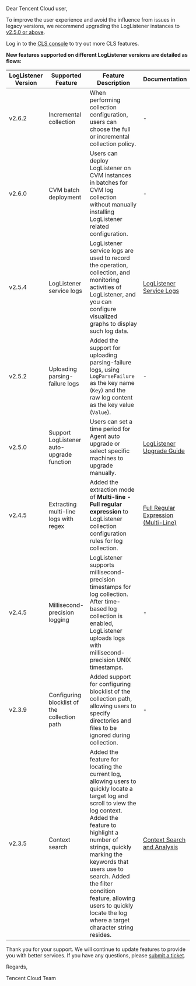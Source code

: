 Dear Tencent Cloud user,

To improve the user experience and avoid the influence from issues in legacy versions, we recommend upgrading the LogListener instances to [v2.5.0 or above](https://intl.cloud.tencent.com/document/product/614/17414).

Log in to the [CLS console](https://console.cloud.tencent.com/cls/hosts) to try out more CLS features.


**New features supported on different LogListener versions are detailed as flows:**

| LogListener Version | Supported Feature | Feature Description | Documentation |
| --------------- | ----------------------- | ------------------------------- | -------------------------------------- |
| v2.6.2         | Incremental collection | When performing collection configuration, users can choose the full or incremental collection policy. | -     |
| v2.6.0         | CVM batch deployment | Users can deploy LogListener on CVM instances in batches for CVM log collection without manually installing LogListener related configuration. | -     |
| v2.5.4 | LogListener service logs | LogListener service logs are used to record the operation, collection, and monitoring activities of LogListener, and you can configure visualized graphs to display such log data. | [LogListener Service Logs](https://intl.cloud.tencent.com/document/product/614/40232) |
| v2.5.2 | Uploading parsing-failure logs | Added the support for uploading parsing-failure logs, using `LogParseFailure` as the key name (`Key`) and the raw log content as the key value (`Value`). |  -                                                            |
| v2.5.0 | Support LogListener auto-upgrade function |  Users can set a time period for Agent auto upgrade or select specific machines to upgrade manually. | [LogListener Upgrade Guide](https://intl.cloud.tencent.com/document/product/614/40233) |
| v2.4.5 | Extracting multi-line logs with regex | Added the extraction mode of **Multi-line - Full regular expression** to LogListener collection configuration rules for log collection. | [Full Regular Expression (Multi-Line)](https://intl.cloud.tencent.com/document/product/614/39590) |
| v2.4.5 | Millisecond-precision logging | LogListener supports millisecond-precision timestamps for log collection. After time-based log collection is enabled, LogListener uploads logs with millisecond-precision UNIX timestamps. |-                                                            |
| v2.3.9 | Configuring blocklist of the collection path | Added support for configuring blocklist of the collection path, allowing users to specify directories and files to be ignored during collection. | -                                                            |
| v2.3.5 | Context search | Added the feature for locating the current log, allowing users to quickly locate a target log and scroll to view the log context. Added the feature to highlight a number of strings, quickly marking the keywords that users use to search. Added the filter condition feature, allowing users to quickly locate the log where a target character string resides. | [Context Search and Analysis](https://intl.cloud.tencent.com/document/product/614/39795) |

Thank you for your support. We will continue to update features to provide you with better services.
If you have any questions, please [submit a ticket](https://console.cloud.tencent.com/workorder/category).


Regards,

Tencent Cloud Team




